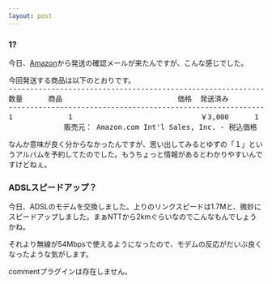 ```yaml
---
layout: post
---
```

<h3>1?</h3>
<p>今日、<a href="http://www.amazon.co.jp/">Amazon</a>から発送の確認メールが来たんですが、こんな感じでした。</p>
<pre>今回発送する商品は以下のとおりです。
---------------------------------------------------------------------
数量      商品                           価格  発送済み          小計
---------------------------------------------------------------------
1             1                              ￥3,000      1             ￥3,000
             販売元： Amazon.com Int'l Sales, Inc. - 税込価格
</pre>
<p>なんか意味が良く分からなかったんですが、思い出してみるとゆずの「１」というアルバムを予約してたのでした。もうちょっと情報があるとわかりやすいんですけどねぇ。</p>
<h3>ADSLスピードアップ？</h3>
<p>今日、ADSLのモデムを交換しました。上りのリンクスピードは1.7Mと、微妙にスピードアップしました。まぁNTTから2kmぐらいなのでこんなもんでしょうかね。</p>
<p>それより無線が54Mbpsで使えるようになったので、モデムの反応がだいぶ良くなったような気がします。</p>
<p><span class="error">commentプラグインは存在しません。</span> </p>
